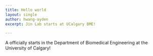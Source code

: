 ```yaml
---
title: Hello world
layout: single
author: hwang-ayden
excerpt: Jin Lab starts at UCalgary BME!

---
```


A officially starts in the Department of Biomedical Engineering at the University of Calgary!

